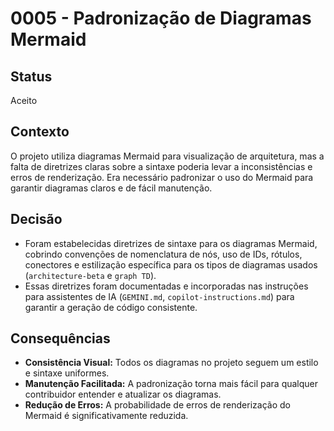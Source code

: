 # 0005 - Padronização de Diagramas Mermaid

## Status
Aceito

## Contexto
O projeto utiliza diagramas Mermaid para visualização de arquitetura, mas a falta de diretrizes claras sobre a sintaxe poderia levar a inconsistências e erros de renderização. Era necessário padronizar o uso do Mermaid para garantir diagramas claros e de fácil manutenção.

## Decisão
- Foram estabelecidas diretrizes de sintaxe para os diagramas Mermaid, cobrindo convenções de nomenclatura de nós, uso de IDs, rótulos, conectores e estilização específica para os tipos de diagramas usados (`architecture-beta` e `graph TD`).
- Essas diretrizes foram documentadas e incorporadas nas instruções para assistentes de IA (`GEMINI.md`, `copilot-instructions.md`) para garantir a geração de código consistente.

## Consequências
- **Consistência Visual:** Todos os diagramas no projeto seguem um estilo e sintaxe uniformes.
- **Manutenção Facilitada:** A padronização torna mais fácil para qualquer contribuidor entender e atualizar os diagramas.
- **Redução de Erros:** A probabilidade de erros de renderização do Mermaid é significativamente reduzida.
